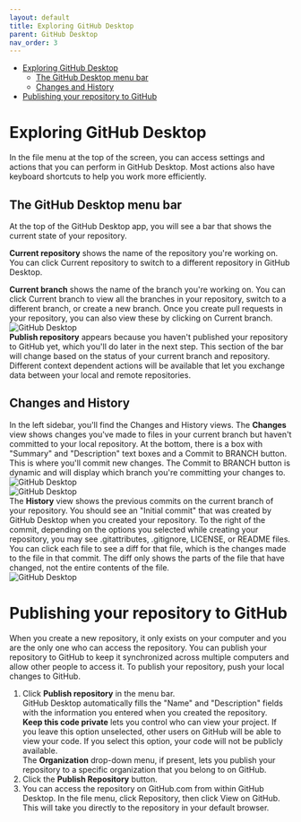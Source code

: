 ```yaml
---
layout: default
title: Exploring GitHub Desktop
parent: GitHub Desktop
nav_order: 3
---
```

- [Exploring GitHub Desktop](#exploring-github-desktop)
  - [The GitHub Desktop menu bar](#the-github-desktop-menu-bar)
  - [Changes and History](#changes-and-history)
- [Publishing your repository to GitHub](#publishing-your-repository-to-github)
  
# Exploring GitHub Desktop
In the file menu at the top of the screen, you can access settings and actions that you can perform in GitHub Desktop. Most actions also have keyboard shortcuts to help you work more efficiently.
## The GitHub Desktop menu bar
At the top of the GitHub Desktop app, you will see a bar that shows the current state of your repository.

**Current repository** shows the name of the repository you're working on. You can click Current repository to switch to a different repository in GitHub Desktop.

**Current branch** shows the name of the branch you're working on. You can click Current branch to view all the branches in your repository, switch to a different branch, or create a new branch. Once you create pull requests in your repository, you can also view these by clicking on Current branch.  
![GitHub Desktop](/assets/images/D5.jpg)  
**Publish repository** appears because you haven't published your repository to GitHub yet, which you'll do later in the next step. This section of the bar will change based on the status of your current branch and repository. Different context dependent actions will be available that let you exchange data between your local and remote repositories.

## Changes and History
In the left sidebar, you'll find the Changes and History views.
The **Changes** view shows changes you've made to files in your current branch but haven't committed to your local repository. At the bottom, there is a box with "Summary" and "Description" text boxes and a Commit to BRANCH button. This is where you'll commit new changes. The Commit to BRANCH button is dynamic and will display which branch you're committing your changes to.  
![GitHub Desktop](/assets/images/D6C.jpg)  
![GitHub Desktop](/assets/images/D61.jpg)  
The **History** view shows the previous commits on the current branch of your repository. You should see an "Initial commit" that was created by GitHub Desktop when you created your repository. To the right of the commit, depending on the options you selected while creating your repository, you may see .gitattributes, .gitignore, LICENSE, or README files. You can click each file to see a diff for that file, which is the changes made to the file in that commit. The diff only shows the parts of the file that have changed, not the entire contents of the file.  
![GitHub Desktop](/assets/images/D7C.jpg)  
# Publishing your repository to GitHub
When you create a new repository, it only exists on your computer and you are the only one who can access the repository. You can publish your repository to GitHub to keep it synchronized across multiple computers and allow other people to access it. To publish your repository, push your local changes to GitHub.

1. Click **Publish repository** in the menu bar.  
GitHub Desktop automatically fills the "Name" and "Description" fields with the information you entered when you created the repository.  
**Keep this code private** lets you control who can view your project. If you leave this option unselected, other users on GitHub will be able to view your code. If you select this option, your code will not be publicly available.  
The **Organization** drop-down menu, if present, lets you publish your repository to a specific organization that you belong to on GitHub.
2. Click the **Publish Repository** button.
3. You can access the repository on GitHub.com from within GitHub Desktop. In the file menu, click Repository, then click View on GitHub. This will take you directly to the repository in your default browser.

